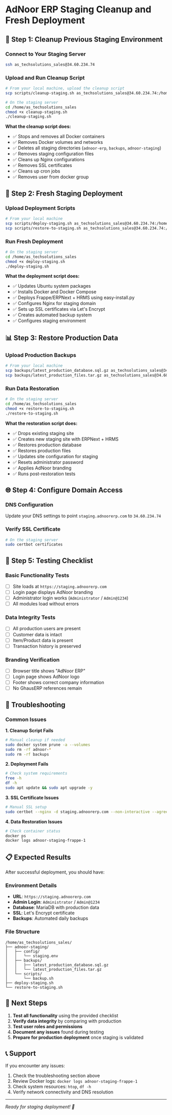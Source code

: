 # AdNoor ERP Staging Cleanup and Fresh Deployment

## 🧹 Step 1: Cleanup Previous Staging Environment

### Connect to Your Staging Server
```bash
ssh as_techsolutions_sales@34.60.234.74
```

### Upload and Run Cleanup Script
```bash
# From your local machine, upload the cleanup script
scp scripts/cleanup-staging.sh as_techsolutions_sales@34.60.234.74:/home/as_techsolutions_sales/

# On the staging server
cd /home/as_techsolutions_sales
chmod +x cleanup-staging.sh
./cleanup-staging.sh
```

**What the cleanup script does:**
- ✅ Stops and removes all Docker containers
- ✅ Removes Docker volumes and networks
- ✅ Deletes all staging directories (`adnoor-erp`, `backups`, `adnoor-staging`)
- ✅ Removes staging configuration files
- ✅ Cleans up Nginx configurations
- ✅ Removes SSL certificates
- ✅ Cleans up cron jobs
- ✅ Removes user from docker group

## 🚀 Step 2: Fresh Staging Deployment

### Upload Deployment Scripts
```bash
# From your local machine
scp scripts/deploy-staging.sh as_techsolutions_sales@34.60.234.74:/home/as_techsolutions_sales/
scp scripts/restore-to-staging.sh as_techsolutions_sales@34.60.234.74:/home/as_techsolutions_sales/
```

### Run Fresh Deployment
```bash
# On the staging server
cd /home/as_techsolutions_sales
chmod +x deploy-staging.sh
./deploy-staging.sh
```

**What the deployment script does:**
- ✅ Updates Ubuntu system packages
- ✅ Installs Docker and Docker Compose
- ✅ Deploys Frappe/ERPNext + HRMS using easy-install.py
- ✅ Configures Nginx for staging domain
- ✅ Sets up SSL certificates via Let's Encrypt
- ✅ Creates automated backup system
- ✅ Configures staging environment

## 📊 Step 3: Restore Production Data

### Upload Production Backups
```bash
# From your local machine
scp backups/latest_production_database.sql.gz as_techsolutions_sales@34.60.234.74:/home/as_techsolutions_sales/adnoor-staging/backups/
scp backups/latest_production_files.tar.gz as_techsolutions_sales@34.60.234.74:/home/as_techsolutions_sales/adnoor-staging/backups/
```

### Run Data Restoration
```bash
# On the staging server
cd /home/as_techsolutions_sales
chmod +x restore-to-staging.sh
./restore-to-staging.sh
```

**What the restoration script does:**
- ✅ Drops existing staging site
- ✅ Creates new staging site with ERPNext + HRMS
- ✅ Restores production database
- ✅ Restores production files
- ✅ Updates site configuration for staging
- ✅ Resets administrator password
- ✅ Applies AdNoor branding
- ✅ Runs post-restoration tests

## 🌐 Step 4: Configure Domain Access

### DNS Configuration
Update your DNS settings to point `staging.adnoorerp.com` to `34.60.234.74`

### Verify SSL Certificate
```bash
# On the staging server
sudo certbot certificates
```

## 🧪 Step 5: Testing Checklist

### Basic Functionality Tests
- [ ] Site loads at `https://staging.adnoorerp.com`
- [ ] Login page displays AdNoor branding
- [ ] Administrator login works (`Administrator` / `Admin@1234`)
- [ ] All modules load without errors

### Data Integrity Tests
- [ ] All production users are present
- [ ] Customer data is intact
- [ ] Item/Product data is present
- [ ] Transaction history is preserved

### Branding Verification
- [ ] Browser title shows "AdNoor ERP"
- [ ] Login page shows AdNoor logo
- [ ] Footer shows correct company information
- [ ] No GhausERP references remain

## 🔧 Troubleshooting

### Common Issues

**1. Cleanup Script Fails**
```bash
# Manual cleanup if needed
sudo docker system prune -a --volumes
sudo rm -rf adnoor-*
sudo rm -rf backups
```

**2. Deployment Fails**
```bash
# Check system requirements
free -h
df -h
sudo apt update && sudo apt upgrade -y
```

**3. SSL Certificate Issues**
```bash
# Manual SSL setup
sudo certbot --nginx -d staging.adnoorerp.com --non-interactive --agree-tos --email admin@adnoorerp.com
```

**4. Data Restoration Issues**
```bash
# Check container status
docker ps
docker logs adnoor-staging-frappe-1
```

## 📋 Expected Results

After successful deployment, you should have:

### Environment Details
- **URL**: `https://staging.adnoorerp.com`
- **Admin Login**: `Administrator` / `Admin@1234`
- **Database**: MariaDB with production data
- **SSL**: Let's Encrypt certificate
- **Backups**: Automated daily backups

### File Structure
```
/home/as_techsolutions_sales/
├── adnoor-staging/
│   ├── config/
│   │   └── staging.env
│   ├── backups/
│   │   ├── latest_production_database.sql.gz
│   │   └── latest_production_files.tar.gz
│   └── scripts/
│       └── backup.sh
├── deploy-staging.sh
└── restore-to-staging.sh
```

## 🎯 Next Steps

1. **Test all functionality** using the provided checklist
2. **Verify data integrity** by comparing with production
3. **Test user roles and permissions**
4. **Document any issues** found during testing
5. **Prepare for production deployment** once staging is validated

## 📞 Support

If you encounter any issues:
1. Check the troubleshooting section above
2. Review Docker logs: `docker logs adnoor-staging-frappe-1`
3. Check system resources: `htop`, `df -h`
4. Verify network connectivity and DNS resolution

---

*Ready for staging deployment! 🚀*

